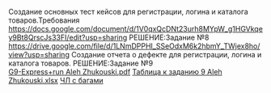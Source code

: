 Создание основных тест кейсов для регистрации, логина и каталога товаров.Требования https://docs.google.com/document/d/1V0qxQcDNt23urh8MYpW_g1HGVkqey9Bt8QrscJs33FI/edit?usp=sharing
РЕШЕНИЕ:Задание №8 https://drive.google.com/file/d/1LNmDPPHI_SSeOdxM6k2hbmY_TWjex8ho/view?usp=sharing
Создание отчета о дефекте для регистрации, логина и каталога товаров.
РЕШЕНИЕ:Задание №9  
[G9-Express+run Aleh Zhukouski.pdf](https://github.com/user-attachments/files/18162845/G9-Express%2Brun.Aleh.Zhukouski.pdf)
[Таблица к заданию 9 Aleh Zhukouski.xlsx](https://github.com/user-attachments/files/18170712/9.Aleh.Zhukouski.xlsx)
[ЧЛ с багами](https://docs.google.com/spreadsheets/d/1W8_FCydvimL8m41KW8kRnZWOCY0pWGFIvTyQv8Ff2P0/edit?usp=sharing)

